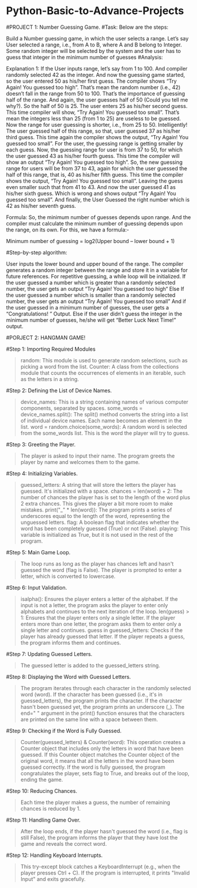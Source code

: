 # Python-Basic-to-Advance-Projects

#PROJECT 1: Number Guessing Game.
#Task: Below are the steps:

  Build a Number guessing game, in which the user selects a range.
  Let’s say User selected a range, i.e., from A to B, where A and B belong to Integer.
  Some random integer will be selected by the system and the user has to guess that integer in the minimum number of guesses
#Analysis:

  Explanation 1: If the User inputs range, let’s say from 1 to 100. And compiler randomly selected 42 as the integer. And now the guessing game started, so the       user entered 50 as his/her first guess. The compiler shows “Try Again! You guessed too high”. That’s mean the random number (i.e., 42) doesn’t fall in the range    from 50 to 100. That’s the importance of guessing half of the range. And again, the user guesses half of 50 (Could you tell me why?). So the half of 50 is 25.      The user enters 25 as his/her second guess. This time compiler will show, “Try Again! You guessed too small”. That’s mean the integers less than 25 (from 1 to      25) are useless to be guessed. Now the range for user guessing is shorter, i.e., from 25 to 50. Intelligently! The user guessed half of this range, so that, user   guessed 37 as his/her third guess.  This time again the compiler shows the output, “Try Again! You guessed too small”. For the user, the guessing range is          getting smaller by each guess. Now, the guessing range for user is from 37 to 50, for which the user guessed 43 as his/her fourth guess. This time the compiler     will show an output “Try Again! You guessed too high”. So, the new guessing range for users will be from 37 to 43, again for which the user guessed the half of     this range, that is, 40 as his/her fifth guess.  This time the compiler shows the output, “Try Again! You guessed too small”. Leaving the guess even smaller such   that from 41 to 43. And now the user guessed 41 as his/her sixth guess. Which is wrong and shows output “Try Again! You guessed too small”. And finally, the User   Guessed the right number which is 42 as his/her seventh guess.

Formula:
So, the minimum number of guesses depends upon range. And the compiler must calculate the minimum number of guessing depends upon the range, on its own. For this, we have a formula:-

 Minimum number of guessing = log2(Upper bound – lower bound + 1)

 #Step-by-step algorithm:

  User inputs the lower bound and upper bound of the range.
  The compiler generates a random integer between the range and store it in a variable for future references.
  For repetitive guessing, a while loop will be initialized.
  If the user guessed a number which is greater than a randomly selected number, the user gets an output “Try Again! You guessed too high“
  Else If the user guessed a number which is smaller than a randomly selected number, the user gets an output “Try Again! You guessed too small”
  And if the user guessed in a minimum number of guesses, the user gets a “Congratulations! ” Output.
  Else if the user didn’t guess the integer in the minimum number of guesses, he/she will get “Better Luck Next Time!” output.


#PORJECT 2: HANGMAN GAME!

#Step 1: Importing Required Modules
>random: This module is used to generate random selections, such as picking a word from the 
 list.
>Counter: A class from the collections module that counts the occurrences of elements in an 
 iterable, such as the letters in a string.

#Step 2: Defining the List of Device Names.
>device_names: This is a string containing names of various computer components, separated by spaces.
some_words = device_names.split(): The split() method converts the string into a list of individual device names. Each name becomes an element in the list.
word = random.choice(some_words): A random word is selected from the some_words list. This is the word the player will try to guess.

#Step 3: Greeting the Player.
>The player is asked to input their name.
The program greets the player by name and welcomes them to the game.

#Step 4: Initializing Variables.
>guessed_letters: A string that will store the letters the player has guessed. It's initialized with a space.
>chances = len(word) + 2: The number of chances the player has is set to the length of the word plus 2 extra chances. This gives the player a bit more room to make mistakes.
>print("_" * len(word)): The program prints a series of underscores equal to the length of the word, representing the unguessed letters.
>flag: A boolean flag that indicates whether the word has been completely guessed (True) or not (False).
>playing: This variable is initialized as True, but it is not used in the rest of the program.

#Step 5: Main Game Loop.
>The loop runs as long as the player has chances left and hasn't guessed the word (flag is False).
The player is prompted to enter a letter, which is converted to lowercase.

#Step 6: Input Validation.
>isalpha(): Ensures the player enters a letter of the alphabet.
If the input is not a letter, the program asks the player to enter only alphabets and continues to the next iteration of the loop.
>len(guess) > 1: Ensures that the player enters only a single letter.
If the player enters more than one letter, the program asks them to enter only a single letter and continues.
>guess in guessed_letters: Checks if the player has already guessed that letter.
If the player repeats a guess, the program informs them and continues.

#Step 7: Updating Guessed Letters.
>The guessed letter is added to the guessed_letters string.

#Step 8: Displaying the Word with Guessed Letters.
>The program iterates through each character in the randomly selected word (word).
If the character has been guessed (i.e., it's in guessed_letters), the program prints the character.
If the character hasn't been guessed yet, the program prints an underscore (_).
The end=" " argument in the print() function ensures that the characters are printed on the same line with a space between them.

#Step 9: Checking if the Word is Fully Guessed.
>Counter(guessed_letters) & Counter(word): This operation creates a Counter object that includes only the letters in word that have been guessed.
If this Counter object matches the Counter object of the original word, it means that all the letters in the word have been guessed correctly.
If the word is fully guessed, the program congratulates the player, sets flag to True, and breaks out of the loop, ending the game.

#Step 10: Reducing Chances.
>Each time the player makes a guess, the number of remaining chances is reduced by 1.

#Step 11: Handling Game Over.
>After the loop ends, if the player hasn't guessed the word (i.e., flag is still False), the program informs the player that they have lost the game and reveals the correct word.

#Step 12: Handling Keyboard Interrupts.
>This try-except block catches a KeyboardInterrupt (e.g., when the player presses Ctrl + C).
If the program is interrupted, it prints "Invalid Input" and exits gracefully.

